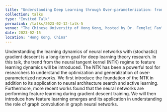```yaml
---
title: "Understanding Deep Learning through Over-parameterization: from Kernel Regime to Feature Learning."
collection: talks
type: "Invited Talk"
permalink: /talks/2023-02-12-talk-5
venue: "The Chinese University of Hong Kong, hosted by Dr. Fenglei Fan"
date: 2023-02-15
location: "Hong Kong, China"
---
```


Understanding the learning dynamics of neural networks with (stochastic) gradient descent is a long-term goal 
for deep learning theory research. In this talk, the trend from the neural tangent kernel (NTK) regime to feature 
learning dynamics will be introduced. The NTK has been a powerful tool for researchers to understand the optimization 
and generalization of over-parameterized networks. We first introduce the foundation of the NTK in addition to 
its application to neural architecture search and active learning. Furthermore, more recent works found that the 
neural networks are performing feature learning during gradient descent training. We will then introduce how feature 
learning emerges and its application in understanding the role of graph convolution in graph neural networks.
